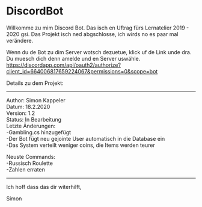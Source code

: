 # DiscordBot

Willkomme zu mim Discord Bot. Das isch en Uftrag fürs Lernatelier 2019 - 2020 gsi.
Das Projekt isch ned abgschlosse, ich wirds no es paar mal verändere.

Wenn du de Bot zu dim Server wotsch dezuetue, klick uf de Link unde dra. Du muesch dich denn amelde und en Server uswähle.              
https://discordapp.com/api/oauth2/authorize?client_id=664006817659224067&permissions=0&scope=bot

Details zu dem Projekt:
________________________________________________
Author:	Simon Kappeler        
Datum:	18.2.2020      
Version:	1.2    
Status:	In Bearbeitung        
Letzte Änderungen:	                                                          
-Gambling.cs hinzugefügt                                                                                        
-Der Bot fügt neu gejointe User automatisch in die Database ein                                         
-Das System verteilt weniger coins, die Items werden teurer                                                

Neuste Commands:                                                            
-Russisch Roulette                                                                                
-Zahlen erraten                                                                                                                       
________________________________________________

Ich hoff dass das dir witerhilft,

Simon
